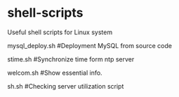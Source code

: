 # shell-scripts
Useful shell scripts for Linux system

mysql_deploy.sh  #Deployment MySQL from source code

stime.sh  #Synchronize time form ntp server

welcom.sh	#Show essential info.

sh.sh		#Checking server utilization script

